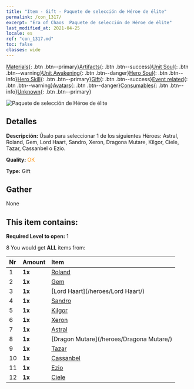 ```yaml
---
title: "Item - Gift - Paquete de selección de Héroe de élite"
permalink: /con_1317/
excerpt: "Era of Chaos  Paquete de selección de Héroe de élite"
last_modified_at: 2021-04-25
locale: es
ref: "con_1317.md"
toc: false
classes: wide
---
```

 [Materials](/ItemsES/){: .btn .btn--primary}[Artifacts](/ItemsES/Artifacts/){: .btn .btn--success}[Unit Soul](/ItemsES/UnitSoul/){: .btn .btn--warning}[Unit Awakening](/ItemsES/UnitAwakening/){: .btn .btn--danger}[Hero Soul](/ItemsES/HeroSoul/){: .btn .btn--info}[Hero Skill](/ItemsES/HeroSkill/){: .btn .btn--primary}[Gift](/ItemsES/Gift/){: .btn .btn--success}[Event related](/ItemsES/Events/){: .btn .btn--warning}[Avatars](/ItemsES/Avatars/){: .btn .btn--danger}[Consumables](/ItemsES/Consumables/){: .btn .btn--info}[Unknown](/ItemsES/Unknown/){: .btn .btn--primary}

 ![Paquete de selección de Héroe de élite](/images/t/i_906030.png)

## Detalles
 **Descripción:** Úsalo para seleccionar 1 de los siguientes Héroes: Astral, Roland, Gem, Lord Haart, Sandro, Xeron, Dragona Mutare, Kilgor, Ciele, Tazar, Cassanbel o Ezio.

 **Quality:** <span style="color: #FF8C00">OK</span>

 **Type:** Gift

## Gather

  None

## This item contains:

 **Required Level to open:** 1

 8 You would get **ALL** items  from:

  | Nr | Amount |     Item    |
  |:---|:-------|:------------|
  | 1 |  **1x** | [Roland](/heroes/Roland/) |  | 
  | 2 |  **1x** | [Gem](/heroes/Gem/) |  | 
  | 3 |  **1x** | [Lord Haart](/heroes/Lord Haart/) |  | 
  | 4 |  **1x** | [Sandro](/heroes/Sandro/) |  | 
  | 5 |  **1x** | [Kilgor](/heroes/Kilgor/) |  | 
  | 6 |  **1x** | [Xeron](/heroes/Xeron/) |  | 
  | 7 |  **1x** | [Astral](/heroes/Astral/) |  | 
  | 8 |  **1x** | [Dragon Mutare](/heroes/Dragona Mutare/) |  | 
  | 9 |  **1x** | [Tazar](/heroes/Tazar/) |  | 
  | 10 |  **1x** | [Cassanbel](/heroes/Cassanbel/) |  | 
  | 11 |  **1x** | [Ezio](/heroes/Ezio/) |  | 
  | 12 |  **1x** | [Ciele](/heroes/Ciele/) |  | 
